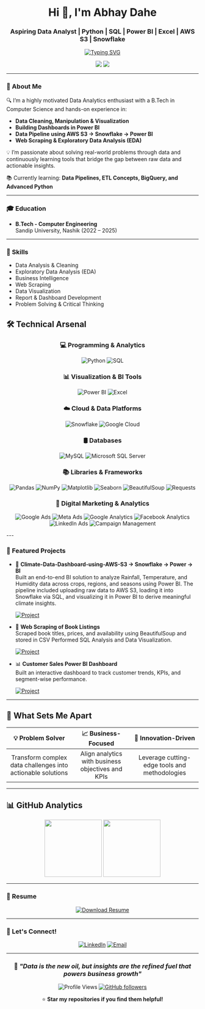<h1 align="center">Hi 👋, I'm Abhay Dahe</h1>
<h3 align="center">Aspiring Data Analyst | Python | SQL | Power BI | Excel | AWS S3 | Snowflake</h3>

<div align="center">
  
[![Typing SVG](https://readme-typing-svg.herokuapp.com?font=Fira+Code&weight=500&size=24&pause=1000&color=2E9EF7&center=true&vCenter=true&width=600&lines=Data+Analytics+Enthusiast;Turning+Data+Into+Actionable+Insights;AWS+%7C+Power+BI+%7C+Python+%7C+SQL;Building+End-to-End+Data+Solutions)](https://git.io/typing-svg)

<img src="https://img.shields.io/badge/B.Tech-Computer%20Engineering-blue?style=for-the-badge&logo=graduation-cap"/>
<img src="https://img.shields.io/badge/Focus-Data%20Analytics-orange?style=for-the-badge&logo=chart-line"/>

</div>


---

### 💼 About Me

🔍 I’m a highly motivated Data Analytics enthusiast with a B.Tech in Computer Science and hands-on experience in:
- **Data Cleaning, Manipulation & Visualization**
- **Building Dashboards in Power BI**
- **Data Pipeline using AWS S3 → Snowflake → Power BI**
- **Web Scraping & Exploratory Data Analysis (EDA)**

💡 I’m passionate about solving real-world problems through data and continuously learning tools that bridge the gap between raw data and actionable insights.

📚 Currently learning: **Data Pipelines, ETL Concepts, BigQuery, and Advanced Python**

---

### 🎓 Education

- **B.Tech - Computer Engineering**  
  Sandip University, Nashik (2022 – 2025)

---
### 🎯 Skills

- Data Analysis & Cleaning  
- Exploratory Data Analysis (EDA)  
- Business Intelligence  
- Web Scraping  
- Data Visualization  
- Report & Dashboard Development  
- Problem Solving & Critical Thinking  

## 🛠️ Technical Arsenal

<div align="center">

### 💻 Programming & Analytics
![Python](https://img.shields.io/badge/Python-3776AB?style=for-the-badge&logo=python&logoColor=white)
![SQL](https://img.shields.io/badge/SQL-4479A1?style=for-the-badge&logo=postgresql&logoColor=white)

### 📊 Visualization & BI Tools
![Power BI](https://img.shields.io/badge/Power_BI-F2C811?style=for-the-badge&logo=powerbi&logoColor=black)
![Excel](https://img.shields.io/badge/Microsoft_Excel-217346?style=for-the-badge&logo=microsoft-excel&logoColor=white)

### ☁️ Cloud & Data Platforms
![Snowflake](https://img.shields.io/badge/Snowflake-29B5E8?style=for-the-badge&logo=snowflake&logoColor=white)
![Google Cloud](https://img.shields.io/badge/Google_Cloud-4285F4?style=for-the-badge&logo=google-cloud&logoColor=white)

### 🛢️ Databases
![MySQL](https://img.shields.io/badge/MySQL-4479A1?style=for-the-badge&logo=mysql&logoColor=white)
![Microsoft SQL Server](https://img.shields.io/badge/Microsoft%20SQL%20Server-CC2927?style=for-the-badge&logo=microsoft%20sql%20server&logoColor=white)

### 📚 Libraries & Frameworks
![Pandas](https://img.shields.io/badge/Pandas-150458?style=for-the-badge&logo=pandas&logoColor=white)
![NumPy](https://img.shields.io/badge/NumPy-013243?style=for-the-badge&logo=numpy&logoColor=white)
![Matplotlib](https://img.shields.io/badge/Matplotlib-11557c?style=for-the-badge&logo=python&logoColor=white)
![Seaborn](https://img.shields.io/badge/Seaborn-3776AB?style=for-the-badge&logo=python&logoColor=white)
![BeautifulSoup](https://img.shields.io/badge/BeautifulSoup-59666C?style=for-the-badge&logo=python&logoColor=white)
![Requests](https://img.shields.io/badge/Requests-FF6F00?style=for-the-badge&logo=python&logoColor=white)

### 🎯 Digital Marketing & Analytics
![Google Ads](https://img.shields.io/badge/Google%20Ads-4285F4?style=for-the-badge&logo=google-ads&logoColor=white)
![Meta Ads](https://img.shields.io/badge/Meta%20Ads-1877F2?style=for-the-badge&logo=meta&logoColor=white)
![Google Analytics](https://img.shields.io/badge/Google%20Analytics-E37400?style=for-the-badge&logo=google-analytics&logoColor=white)
![Facebook Analytics](https://img.shields.io/badge/Facebook%20Analytics-1877F2?style=for-the-badge&logo=facebook&logoColor=white)
![LinkedIn Ads](https://img.shields.io/badge/LinkedIn%20Ads-0A66C2?style=for-the-badge&logo=linkedin&logoColor=white)
![Campaign Management](https://img.shields.io/badge/Campaign%20Management-FF6B35?style=for-the-badge&logo=target&logoColor=white)

</div>
---

### 💼 Featured Projects

- 📘 **Climate-Data-Dashboard-using-AWS-S3 → Snowflake → Power → BI**  
  Built an end-to-end BI solution to analyze Rainfall, Temperature, and Humidity data across crops, regions, and seasons using Power BI. The pipeline included uploading raw data to AWS S3, loading it into Snowflake via SQL, and visualizing it in Power BI to derive meaningful climate insights.
  
  [![Project](https://img.shields.io/badge/View%20Project-Climate%20Analytics-blue?style=for-the-badge&logo=github)](https://github.com/Abhaydahe/Climate-Data-Dashboard-using-AWS-S3-Snowflake-Power-BI)

- 📘 **Web Scraping of Book Listings**  
  Scraped book titles, prices, and availability using BeautifulSoup and stored in CSV Performed SQL Analysis and Data Visualization.
  
    [![Project](https://img.shields.io/badge/View%20Project-Web%20Scraping-green?style=for-the-badge&logo=github)](https://github.com/Abhaydahe/WebScrapping-and-Data-Visualization)

- 📊 **Customer Sales Power BI Dashboard**  
  Built an interactive dashboard to track customer trends, KPIs, and segment-wise performance.
  
   [![Project](https://img.shields.io/badge/View%20Project-Sales%20Dashboard-orange?style=for-the-badge&logo=github)](https://github.com/Abhaydahe/Sales-Performance-Customer-Insights-Dashboard)


---


## 🌟 What Sets Me Apart

<div align="center">

| 💡 **Problem Solver** | 📈 **Business-Focused** | 🚀 **Innovation-Driven** |
|:---------------------:|:----------------------:|:------------------------:|
| Transform complex data challenges into actionable solutions | Align analytics with business objectives and KPIs | Leverage cutting-edge tools and methodologies |

</div>

---

## 📊 GitHub Analytics

<div align="center">
  <img height="150em" src="https://github-readme-stats.vercel.app/api?username=Abhaydahe&show_icons=true&theme=algolia&include_all_commits=true&count_private=true"/>
  <img height="150em" src="https://github-readme-stats.vercel.app/api/top-langs/?username=Abhaydahe&layout=compact&langs_count=6&theme=algolia"/>
</div>

---

### 📄 Resume

<div align="center">

[![Download Resume](https://img.shields.io/badge/📄%20Download%20Full%20Resume-Click%20Here-red?style=for-the-badge&logo=adobe-acrobat-reader)](https://drive.google.com/file/d/1J8FA7FtWmUeoPDtohw44xNuEI3opowuO/view?usp=sharing)

</div>


---

### 🔗 Let's Connect!
<div align="center">
  
[![LinkedIn](https://img.shields.io/badge/LinkedIn-Connect-blue?style=for-the-badge&logo=linkedin)](https://linkedin.com/in/abhay-dahe)
[![Email](https://img.shields.io/badge/Email-Contact-red?style=for-the-badge&logo=gmail)](abhaydahe2206@gmail.com)

</div>

---

<div align="center">

### 💭 *"Data is the new oil, but insights are the refined fuel that powers business growth"*

![Profile Views](https://komarev.com/ghpvc/?username=Abhaydahe&color=blue&style=for-the-badge)
[![GitHub followers](https://img.shields.io/github/followers/Abhaydahe?style=for-the-badge&color=green)](https://github.com/Abhaydahe)

⭐ **Star my repositories if you find them helpful!**

</div>
